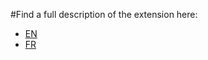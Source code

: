 #Find a full description of the extension here:
- [EN](http://www.sub-talk.net/topic/5720-a7-an-add-on-for-addic7ed-translators-in-view-edit-mode/)
- [FR](http://www.sub-talk.net/topic/4687-a7-am%C3%A9liorations-pour-le-mode-view-edit/)
